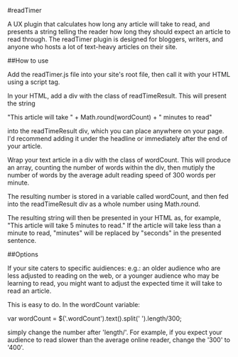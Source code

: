 #readTimer

A UX plugin that calculates how long any article will take to read, and presents a string telling the reader how long they should expect an article to read through.
The readTimer plugin is designed for bloggers, writers, and anyone who hosts a lot of text-heavy articles on their site. 
 

##How to use 

Add the readTimer.js file into your site's root file, then call it with your HTML using a script tag.

In your HTML, add a div with the class of readTimeResult. This will present the string 

"This article will take " + Math.round(wordCount) + " minutes to read"

into the readTimeResult div, which you can place anywhere on your page. I'd recommend adding it under the headline or immediately after the end of your article.

Wrap your text article in a div with the class of wordCount. This will produce an array, counting the number of words within the div, then mutiply the number of words by the average adult reading speed of 300 words per minute.

The resulting number is stored in a variable called wordCount, and then fed into the readTimeResult div as a whole number using Math.round.

The resulting string will then be presented in your HTML as, for example, "This article will take 5 minutes to read." If the article will take less than a minute to read, "minutes" will be replaced by "seconds" in the presented sentence.

##Options

If your site caters to specific auidiences: e.g.: an older audience who are less adjusted to reading on the web, or a younger audience who may be learning to read, you might want to adjust the expected time it will take to read an article. 

This is easy to do. In the wordCount variable:

var wordCount = $('.wordCount').text().split(' ').length/300;

simply change the number after 'length/'. For example, if you expect your audience to read slower than the average online reader, change the '300' to '400'. 